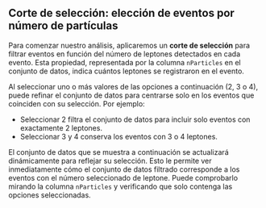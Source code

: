 ## Corte de selección: elección de eventos por número de partículas
Para comenzar nuestro análisis, aplicaremos un **corte de selección** para filtrar eventos en función del número de leptones detectados en cada evento. Esta propiedad, representada por la columna `nParticles` en el conjunto de datos, indica cuántos leptones se registraron en el evento.

Al seleccionar uno o más valores de las opciones a continuación (2, 3 o 4), puede refinar el conjunto de datos para centrarse solo en los eventos que coinciden con su selección. Por ejemplo:
- Seleccionar 2 filtra el conjunto de datos para incluir solo eventos con exactamente 2 leptones.
- Seleccionar 3 y 4 conserva los eventos con 3 o 4 leptones.

El conjunto de datos que se muestra a continuación se actualizará dinámicamente para reflejar su selección. Esto le permite ver inmediatamente cómo el conjunto de datos filtrado corresponde a los eventos con el número seleccionado de leptone. Puede comprobarlo mirando la columna `nParticles` y verificando que solo contenga las opciones seleccionadas.